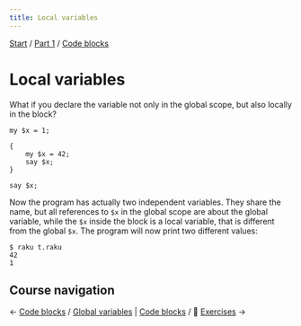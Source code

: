 ```yaml
---
title: Local variables
---
```


[Start](/raku-course/) / [Part 1](/raku-course/part1) / [Code blocks](code-blocks)

# Local variables

What if you declare the variable not only in the global scope, but also locally in the block? 

    my $x = 1;

    {
        my $x = 42;
        say $x;
    }

    say $x;

Now the program has actually two independent variables. They share the name, but all references to `$x` in the global scope are about the global variable, while the `$x` inside the block is a local variable, that is different from the global `$x`. The program will now print two different values:

    $ raku t.raku
    42
    1

## Course navigation

← [Code blocks](/raku-course/code-blocks) / [Global variables](/raku-course/code-blocks/lexical-scope) | [Code blocks](/raku-course/code-blocks) / 💪 [Exercises](/raku-course/code-blocks/exercises) →
